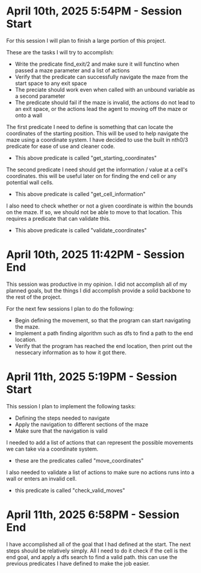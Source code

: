 # April 10th, 2025 5:54PM - Session Start
For this session I will plan to finish a large portion of this project.

These are the tasks I will try to accomplish:
- Write the predicate find_exit/2 and make sure it will functino when passed a maze parameter and a list of actions
- Verify that the predicate can successfully navigate the maze from the start space to any exit space
- The preciate should work even when called with an unbound variable as a second parameter
- The predicate should fail if the maze is invalid, the actions do not lead to an exit space, or the actions lead the agent to moving off the maze or onto a wall

The first predicate I need to define is something that can locate the coordinates of the starting position. This will be used to help navigate the maze using a coordinate system. I have decided to use the built in nth0/3 predicate for ease of use and cleaner code.

- This above predicate is called "get_starting_coordinates"

The second predicate I need should get the information / value at a cell's coordinates. this will be useful later on for finding the end cell or any potential wall cells.

- This above predicate is called "get_cell_information"

I also need to check whether or not a given coordinate is within the bounds on the maze. If so, we should not be able to move to that location. This requires a predicate that can validate this.

- This above predicate is called "validate_coordinates"

# April 10th, 2025 11:42PM - Session End
This session was productive in my opinion. I did not accomplish all of my planned goals, but the things I did accomplish provide a solid backbone to the rest of the project.

For the next few sessions I plan to do the following:
- Begin defining the movement, so that the program can start navigating the maze.
- Implement a path finding algorithm such as dfs to find a path to the end location.
- Verify that the program has reached the end location, then print out the nessecary information as to how it got there.

# April 11th, 2025 5:19PM - Session Start
This session I plan to implement the following tasks:

- Defining the steps needed to navigate
- Apply the navigation to different sections of the maze
- Make sure that the navigation is valid 

I needed to add a list of actions that can represent the possible movements we can take via a coordinate system.

- these are the predicates called "move_coordinates"

I also needed to validate a list of actions to make sure no actions runs into a wall or enters an invalid cell.

- this predicate is called "check_valid_moves"

# April 11th, 2025 6:58PM - Session End
I have accomplished all of the goal that I had defined at the start. The next steps should be relatively simply. All I need to do it check if the cell is the end goal, and apply a dfs search to find a valid path. this can use the previous predicates I have defined to make the job easier.

